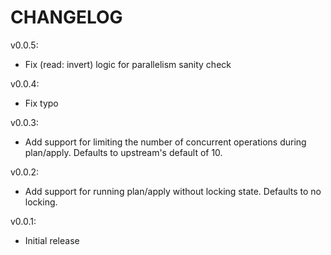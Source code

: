 CHANGELOG
=========

v0.0.5:
* Fix (read: invert) logic for parallelism sanity check

v0.0.4:
* Fix typo

v0.0.3:
* Add support for limiting the number of concurrent operations during
  plan/apply. Defaults to upstream's default of 10.

v0.0.2:
* Add support for running plan/apply without locking state. Defaults to no
  locking.

v0.0.1:
* Initial release
